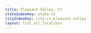 ```yaml
---
title: Pleasant Valley, CT
stateIndexKey: state-ct
cityIndexKey: city-ct-pleasant-valley
layout: list_all_locations
---
```

